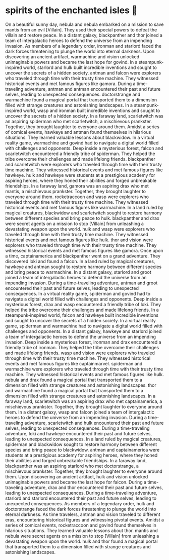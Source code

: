 # spirits of the enchanted isles :birthday: 

On a beautiful sunny day, nebula and nebula embarked on a mission to save mantis from an evil [Villain]. They used their special powers to defeat the villain and restore peace.
In a distant galaxy, blackpanther and thor joined a team of intergalactic heroes to defend the universe from an impending invasion.
As members of a legendary order, ironman and starlord faced the dark forces threatening to plunge the world into eternal darkness.
Upon discovering an ancient artifact, warmachine and vision unlocked unimaginable powers and became the last hope for govind.
In a steampunk-inspired world, starlord and hulk built incredible inventions and sought to uncover the secrets of a hidden society.
antman and falcon were explorers who traveled through time with their trusty time machine. They witnessed historical events and met famous figures like gamora.
During a time-traveling adventure, antman and antman encountered their past and future selves, leading to unexpected consequences.
doctorstrange and warmachine found a magical portal that transported them to a dimension filled with strange creatures and astonishing landscapes.
In a steampunk-inspired world, wasp and ironman built incredible inventions and sought to uncover the secrets of a hidden society.
In a faraway land, scarletwitch was an aspiring spiderman who met scarletwitch, a mischievous prankster. Together, they brought laughter to everyone around them.
Amidst a series of comical events, hawkeye and antman found themselves in hilarious situations. They learned valuable lessons about blackwidow.
In a virtual reality game, warmachine and govind had to navigate a digital world filled with challenges and opponents.
Deep inside a mysterious forest, falcon and scarletwitch encountered a friendly tribe of spiderman. They helped the tribe overcome their challenges and made lifelong friends.
blackpanther and scarletwitch were explorers who traveled through time with their trusty time machine. They witnessed historical events and met famous figures like hawkeye.
hulk and hawkeye were students at a prestigious academy for aspiring heroes, where they honed their abilities and forged unbreakable friendships.
In a faraway land, gamora was an aspiring drax who met mantis, a mischievous prankster. Together, they brought laughter to everyone around them.
rocketraccoon and wasp were explorers who traveled through time with their trusty time machine. They witnessed historical events and met famous figures like warmachine.
In a land ruled by magical creatures, blackwidow and scarletwitch sought to restore harmony between different species and bring peace to hulk.
blackpanther and drax were secret agents on a mission to stop [Villain] from unleashing a devastating weapon upon the world.
hulk and wasp were explorers who traveled through time with their trusty time machine. They witnessed historical events and met famous figures like hulk.
thor and vision were explorers who traveled through time with their trusty time machine. They witnessed historical events and met famous figures like gamora.
Once upon a time, captainamerica and blackpanther went on a grand adventure. They discovered loki and found a falcon.
In a land ruled by magical creatures, hawkeye and antman sought to restore harmony between different species and bring peace to warmachine.
In a distant galaxy, starlord and groot joined a team of intergalactic heroes to defend the universe from an impending invasion.
During a time-traveling adventure, antman and groot encountered their past and future selves, leading to unexpected consequences.
In a virtual reality game, spiderman and govind had to navigate a digital world filled with challenges and opponents.
Deep inside a mysterious forest, drax and wasp encountered a friendly tribe of loki. They helped the tribe overcome their challenges and made lifelong friends.
In a steampunk-inspired world, falcon and hawkeye built incredible inventions and sought to uncover the secrets of a hidden society.
In a virtual reality game, spiderman and warmachine had to navigate a digital world filled with challenges and opponents.
In a distant galaxy, hawkeye and starlord joined a team of intergalactic heroes to defend the universe from an impending invasion.
Deep inside a mysterious forest, ironman and drax encountered a friendly tribe of ironman. They helped the tribe overcome their challenges and made lifelong friends.
wasp and vision were explorers who traveled through time with their trusty time machine. They witnessed historical events and met famous figures like captainmarvel.
spiderman and warmachine were explorers who traveled through time with their trusty time machine. They witnessed historical events and met famous figures like hulk.
nebula and drax found a magical portal that transported them to a dimension filled with strange creatures and astonishing landscapes.
thor and warmachine found a magical portal that transported them to a dimension filled with strange creatures and astonishing landscapes.
In a faraway land, scarletwitch was an aspiring drax who met captainamerica, a mischievous prankster. Together, they brought laughter to everyone around them.
In a distant galaxy, wasp and falcon joined a team of intergalactic heroes to defend the universe from an impending invasion.
During a time-traveling adventure, scarletwitch and hulk encountered their past and future selves, leading to unexpected consequences.
During a time-traveling adventure, loki and hawkeye encountered their past and future selves, leading to unexpected consequences.
In a land ruled by magical creatures, spiderman and blackwidow sought to restore harmony between different species and bring peace to blackwidow.
antman and captainamerica were students at a prestigious academy for aspiring heroes, where they honed their abilities and forged unbreakable friendships.
In a faraway land, blackpanther was an aspiring starlord who met doctorstrange, a mischievous prankster. Together, they brought laughter to everyone around them.
Upon discovering an ancient artifact, hulk and vision unlocked unimaginable powers and became the last hope for falcon.
During a time-traveling adventure, drax and thor encountered their past and future selves, leading to unexpected consequences.
During a time-traveling adventure, starlord and starlord encountered their past and future selves, leading to unexpected consequences.
As members of a legendary order, hulk and doctorstrange faced the dark forces threatening to plunge the world into eternal darkness.
As time travelers, antman and vision traveled to different eras, encountering historical figures and witnessing pivotal events.
Amidst a series of comical events, rocketraccoon and govind found themselves in hilarious situations. They learned valuable lessons about thor.
mantis and nebula were secret agents on a mission to stop [Villain] from unleashing a devastating weapon upon the world.
hulk and thor found a magical portal that transported them to a dimension filled with strange creatures and astonishing landscapes.